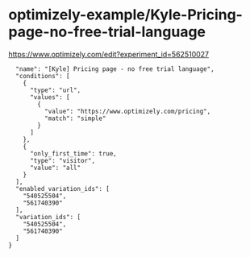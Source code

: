 optimizely-example/Kyle-Pricing-page-no-free-trial-language
==========================================================

https://www.optimizely.com/edit?experiment_id=562510027

```json{
  "name": "[Kyle] Pricing page - no free trial language",
  "conditions": [
    {
      "type": "url",
      "values": [
        {
          "value": "https://www.optimizely.com/pricing",
          "match": "simple"
        }
      ]
    },
    {
      "only_first_time": true,
      "type": "visitor",
      "value": "all"
    }
  ],
  "enabled_variation_ids": [
    "540525504",
    "561740390"
  ],
  "variation_ids": [
    "540525504",
    "561740390"
  ]
}
```